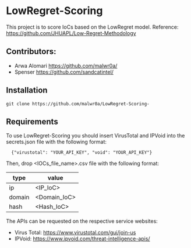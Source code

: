 # LowRegret-Scoring
This project is to score IoCs based on the LowRegret model. 
Reference: https://github.com/JHUAPL/Low-Regret-Methodology
## Contributors:
* Arwa Alomari https://github.com/malwr0a/
* Spenser https://github.com/sandcatintel/
## Installation 
```
git clone https://github.com/malwr0a/LowRegret-Scoring-
```
## Requirements  
To use LowRegret-Scoring you should insert VirusTotal and IPVoid into the secrets.json file with the following format:
```
  {"virustotal": "YOUR_API_KEY", "void": "YOUR_API_KEY"}

```
Then, drop <IOCs_file_name>.csv file with the following format:

| type   | value        |
|--------|--------------|
| ip     | <IP_IoC>     |
| domain | <Domain_IoC> |
| hash   | <Hash_IoC>   |

The APIs can be requested on the respective service websites:
* Virus Total: https://www.virustotal.com/gui/join-us
* IPVoid: https://www.ipvoid.com/threat-intelligence-apis/

